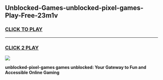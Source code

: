 
## Unblocked-Games-unblocked-pixel-games-Play-Free-23m1v
<h3>
<a href="https://premium76.site?title=unblocked-pixel-games&ref=09A">CLICK TO PLAY</a></h3>
<hr>

<h3>
<a href="https://premium76.site?title=unblocked-pixel-games&ref=09A">CLICK 2 PLAY</a>
  
</h3>

<a href="https://premium76.site?title=unblocked-pixel-games&ref=09A"><img src="https://clearcache.store/games.png"></a>


**unblocked-pixel-games games unblocked: Your Gateway to Fun and Accessible Online Gaming**
